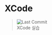# XCode
> ![Last Commit](https://img.shields.io/github/last-commit/jihoooo97/XCode?style=flat&labelColor=black&logo=Apple&logoColor=#000000)  
XCode 실습
